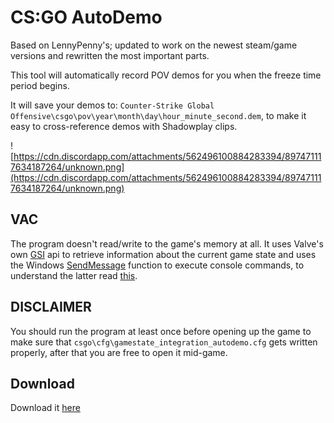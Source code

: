 # CS:GO AutoDemo
Based on LennyPenny's; updated to work on the newest steam/game versions and rewritten the most important parts.

This tool will automatically record POV demos for you when the freeze time period begins. 

It will save your demos to: `Counter-Strike Global Offensive\csgo\pov\year\month\day\hour_minute_second.dem`, to make it easy to cross-reference demos with Shadowplay clips.

![https://cdn.discordapp.com/attachments/562496100884283394/897471117634187264/unknown.png](https://cdn.discordapp.com/attachments/562496100884283394/897471117634187264/unknown.png)
## VAC
The program doesn't read/write to the game's memory at all. It uses Valve's own [GSI](https://developer.valvesoftware.com/wiki/Counter-Strike:_Global_Offensive_Game_State_Integration) api to retrieve information about the current game state and uses the Windows [SendMessage](https://docs.microsoft.com/en-us/windows/win32/api/winuser/nf-winuser-sendmessage) function to execute console commands, to understand the latter read [this](https://github.com/perilouswithadollarsign/cstrike15_src/blob/f82112a2388b841d72cb62ca48ab1846dfcc11c8/engine/sys_mainwind.cpp#L774).

## DISCLAIMER
You should run the program at least once before opening up the game to make sure that `csgo\cfg\gamestate_integration_autodemo.cfg` gets written properly, after that you are free to open it mid-game.

## Download
Download it [here](https://github.com/iniw/csgo-AutoDemo/releases)